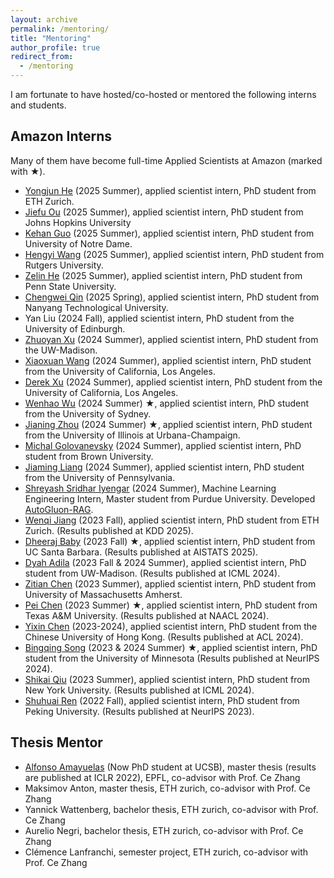```yaml
---
layout: archive
permalink: /mentoring/
title: "Mentoring"
author_profile: true
redirect_from: 
  - /mentoring
---
```



I am fortunate to have hosted/co-hosted or mentored the following interns and students.

## Amazon Interns
Many of them have become full-time Applied Scientists at Amazon (marked with **★**).
* [Yongjun He](https://yongjunhe.github.io/) (2025 Summer), applied scientist intern, PhD student from ETH Zurich.
* [Jiefu Ou](https://jefferyo.github.io/) (2025 Summer), applied scientist intern, PhD student from  Johns Hopkins University
* [Kehan Guo](https://kehanguo2.github.io/KehanGuo/) (2025 Summer), applied scientist intern, PhD student from University of Notre Dame.
* [Hengyi Wang](https://carbonated-law-fad.notion.site/Hengyi-Wang-76cf0e03fa5648cdaf45218e69e840cc) (2025 Summer), applied scientist intern, PhD student from Rutgers University.
* [Zelin He](https://zlhe0.github.io/zelinhe.github.io/) (2025 Summer), applied scientist intern, PhD student from Penn State University.
* [Chengwei Qin](https://qcwthu.github.io/) (2025 Spring), applied scientist intern, PhD student from Nanyang Technological University. 
* Yan Liu (2024 Fall), applied scientist intern, PhD student from the University of Edinburgh.
* [Zhuoyan Xu](https://pages.cs.wisc.edu/~zxu444/home/) (2024 Summer), applied scientist intern, PhD student from the UW-Madison.
* [Xiaoxuan Wang](https://mandyyyyii.github.io/) (2024 Summer), applied scientist intern,  PhD student from the University of California, Los Angeles.
* [Derek Xu](https://derekqxu.github.io/) (2024 Summer), applied scientist intern, PhD student from the University of California, Los Angeles.
* [Wenhao Wu](https://whwu95.github.io/) (2024 Summer) **★**, applied scientist intern, PhD student from the University of Sydney.
* [Jianing Zhou](https://zhjjn.github.io/) (2024 Summer) **★**, applied scientist intern, PhD student from the University of Illinois at Urbana-Champaign.
* [Michal Golovanevsky](https://michalg04.github.io/) (2024 Summer), applied scientist intern, PhD student from Brown University.
* [Jiaming Liang](https://scholar.google.com/citations?user=1yD7heAAAAAJ&hl=en) (2024 Summer), applied scientist intern, PhD student from the University of Pennsylvania.
* [Shreyash Sridhar Iyengar](https://github.com/shreyash2106) (2024 Summer), Machine Learning Engineering Intern, Master student from Purdue University. Developed [AutoGluon-RAG](https://auto.gluon.ai/rag/dev/index.html).
* [Wenqi Jiang](https://wenqijiang.github.io/) (2023 Fall), applied scientist intern, PhD student from ETH Zurich. (Results published at KDD 2025).
* [Dheeraj Baby](https://dheeraj-b.github.io/home/) (2023 Fall) **★**, applied scientist intern, PhD student from UC Santa Barbara. (Results published at AISTATS 2025).
* [Dyah Adila](https://dyahadila.github.io/) (2023 Fall & 2024 Summer), applied scientist intern, PhD student from UW-Madison. (Results published at ICML 2024).
* [Zitian Chen](http://chenzt.net/) (2023 Summer),  applied scientist intern, PhD student from University of Massachusetts Amherst.
* [Pei Chen](https://brickee.github.io/) (2023 Summer) **★**, applied scientist intern, PhD student from Texas A&M University. (Results published at NAACL 2024).
* [Yixin Chen](https://yix-chen.github.io/) (2023-2024), applied scientist intern, PhD student from the Chinese University of Hong Kong. (Results published at ACL 2024).
* [Bingqing Song](https://www.linkedin.com/in/bingqing%EF%BC%88celeste%EF%BC%89-song-2a03ab158/) (2023 & 2024 Summer) **★**, applied scientist intern, PhD student from the University of Minnesota (Results published at NeurIPS 2024).
* [Shikai Qiu](https://shikaiqiu.github.io/) (2023 Summer), applied scientist intern, PhD student from New York University. (Results published at ICML 2024).
* [Shuhuai Ren](https://renshuhuai-andy.github.io/) (2022 Fall), applied scientist intern, PhD student from Peking University. (Results published at NeurIPS 2023).

## Thesis Mentor
* [Alfonso Amayuelas](https://www.amayuelas.me/) (Now PhD student at UCSB), master thesis (results are published at ICLR 2022), EPFL, co-advisor with Prof. Ce Zhang
* Maksimov Anton, master thesis, ETH zurich, co-advisor with Prof. Ce Zhang
* Yannick Wattenberg, bachelor thesis, ETH zurich, co-advisor with Prof. Ce Zhang
* Aurelio Negri, bachelor thesis, ETH zurich, co-advisor with Prof. Ce Zhang
* Clémence Lanfranchi, semester project, ETH zurich, co-advisor with Prof. Ce Zhang
